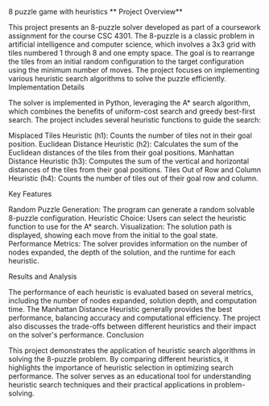 8 puzzle game with heuristics 
**
Project Overview**

This project presents an 8-puzzle solver developed as part of a coursework assignment for the course CSC 4301. The 8-puzzle is a classic problem in artificial intelligence and computer science, which involves a 3x3 grid with tiles numbered 1 through 8 and one empty space. The goal is to rearrange the tiles from an initial random configuration to the target configuration using the minimum number of moves. The project focuses on implementing various heuristic search algorithms to solve the puzzle efficiently.
Implementation Details

The solver is implemented in Python, leveraging the A* search algorithm, which combines the benefits of uniform-cost search and greedy best-first search. The project includes several heuristic functions to guide the search:

Misplaced Tiles Heuristic (h1): Counts the number of tiles not in their goal position.
Euclidean Distance Heuristic (h2): Calculates the sum of the Euclidean distances of the tiles from their goal positions.
Manhattan Distance Heuristic (h3): Computes the sum of the vertical and horizontal distances of the tiles from their goal positions.
Tiles Out of Row and Column Heuristic (h4): Counts the number of tiles out of their goal row and column.

Key Features

Random Puzzle Generation: The program can generate a random solvable 8-puzzle configuration.
Heuristic Choice: Users can select the heuristic function to use for the A* search.
Visualization: The solution path is displayed, showing each move from the initial to the goal state.
Performance Metrics: The solver provides information on the number of nodes expanded, the depth of the solution, and the runtime for each heuristic.

Results and Analysis

The performance of each heuristic is evaluated based on several metrics, including the number of nodes expanded, solution depth, and computation time. The Manhattan Distance Heuristic generally provides the best performance, balancing accuracy and computational efficiency. The project also discusses the trade-offs between different heuristics and their impact on the solver's performance.
Conclusion

This project demonstrates the application of heuristic search algorithms in solving the 8-puzzle problem. By comparing different heuristics, it highlights the importance of heuristic selection in optimizing search performance. The solver serves as an educational tool for understanding heuristic search techniques and their practical applications in problem-solving.
